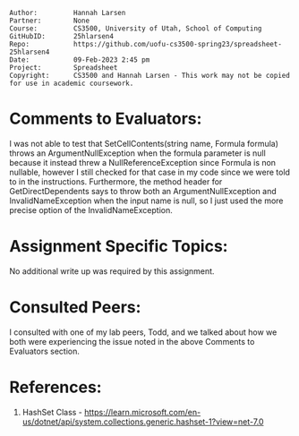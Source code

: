 ﻿```
Author:			Hannah Larsen
Partner:		None
Course:			CS3500, University of Utah, School of Computing
GitHubID:		25hlarsen4
Repo:			https://github.com/uofu-cs3500-spring23/spreadsheet-25hlarsen4
Date:			09-Feb-2023 2:45 pm
Project:	  	Spreadsheet
Copyright:		CS3500 and Hannah Larsen - This work may not be copied for use in academic coursework.
```


# Comments to Evaluators:

I was not able to test that SetCellContents(string name, Formula formula) throws an ArgumentNullException when
the formula parameter is null because it instead threw a NullReferenceException since Formula is non nullable, 
however I still checked for that case in my code since we were told to in the instructions. Furthermore, the method
header for GetDirectDependents says to throw both an ArgumentNullException and InvalidNameException when the input
name is null, so I just used the more precise option of the InvalidNameException.

# Assignment Specific Topics:

No additional write up was required by this assignment.

# Consulted Peers:

I consulted with one of my lab peers, Todd, and we talked about how we both were experiencing the issue noted in
the above Comments to Evaluators section.

# References:

1. HashSet<T> Class - https://learn.microsoft.com/en-us/dotnet/api/system.collections.generic.hashset-1?view=net-7.0